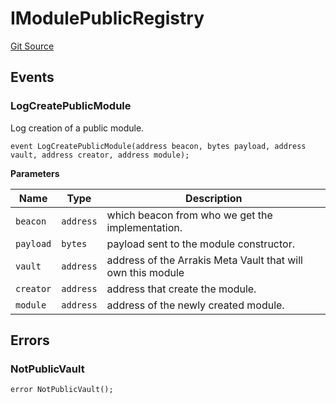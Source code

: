 # IModulePublicRegistry
[Git Source](https://github.com/ArrakisFinance/arrakis-modular/blob/main/src/interfaces/IModulePublicRegistry.sol)


## Events
### LogCreatePublicModule
Log creation of a public module.


```solidity
event LogCreatePublicModule(address beacon, bytes payload, address vault, address creator, address module);
```

**Parameters**

|Name|Type|Description|
|----|----|-----------|
|`beacon`|`address`|which beacon from who we get the implementation.|
|`payload`|`bytes`|payload sent to the module constructor.|
|`vault`|`address`|address of the Arrakis Meta Vault that will own this module|
|`creator`|`address`|address that create the module.|
|`module`|`address`|address of the newly created module.|

## Errors
### NotPublicVault

```solidity
error NotPublicVault();
```

